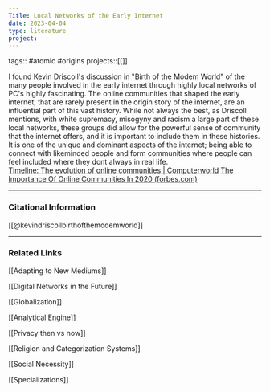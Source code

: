 ```yaml
---
Title: Local Networks of the Early Internet
date: 2023-04-04
type: literature
project:
---
```

tags:: #atomic #origins 
projects::[[]]

I found Kevin Driscoll's discussion in "Birth of the Modem World" of the many people involved in the early internet through highly local networks of PC's highly fascinating. The online communities that shaped the early internet, that are rarely present in the origin story of the internet, are an influential part of this vast history. While not always the best, as Driscoll mentions, with white supremacy, misogyny and racism a large part of these local networks, these groups did allow for the powerful sense of community that the internet offers, and it is important to include them in these histories. It is one of the unique and dominant aspects of the internet; being able to connect with likeminded people and form communities where people can feel included where they dont always in real life.  
[Timeline: The evolution of online communities | Computerworld](https://www.computerworld.com/article/2526581/timeline--the-evolution-of-online-communities.html)
[The Importance Of Online Communities In 2020 (forbes.com)](https://www.forbes.com/sites/forbestechcouncil/2020/08/26/the-importance-of-online-communities-in-2020/?sh=3f1ef9427ba9)

---
### Citational Information

[[@kevindriscollbirthofthemodemworld]]

---

### Related Links

[[Adapting to New Mediums]]

[[Digital Networks in the Future]]

[[Globalization]]

[[Analytical Engine]]

[[Privacy then vs now]]

[[Religion and Categorization Systems]]

[[Social Necessity]]

[[Specializations]]

